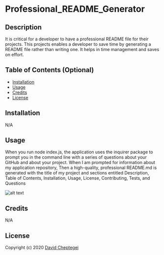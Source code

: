 # Professional_README_Generator

## Description

It is critical for a developer to have a professional README file for their projects. This projects enables a developer to save time by generating a README file rather than writing one. It helps in time management and saves on effort.


## Table of Contents (Optional)

- [Installation](#installation)
- [Usage](#usage)
- [Credits](#credits)
- [License](#license)

## Installation

N/A

## Usage
When you run node index.js, the application uses the inquirer package to prompt you in the command line with a series of questions about your GitHub and about your project. When I am prompted for information about my application repository,
Then a high-quality, professional README.md is generated with the title of my project and sections entitled Description, Table of Contents, Installation, Usage, License, Contributing, Tests, and Questions


    
![alt text](demo.gif)
    

## Credits

N/A

## License

Copyright (c) 2020 [David Cheptegei](https://github.com/cheptegei-create)